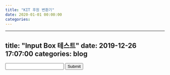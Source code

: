 ```yaml
---
title: "KIT 후원 변환기"
date: 2020-01-01 00:00:00
categories:
---
```


---
title: "Input Box 테스트"
date: 2019-12-26 17:07:00
categories: blog
---

<script>
function validateForm() {
  var x = document.forms["inputTest"]["integer"].value;
  var sum = 0;
  if(x >= 1000000) {
    sum += (x-1000000)/10000;
    x = 1000000;
  }
  
  if(x >= 100000) {
   sum += (x-100000)/5000;
   x = 100000;
  }
  
  if(x >= 30000) {
    sum += (x-30000)/2000;
    x = 3000;
  }
  
  sum += x / 1000;
  
  alert(sum+"개");
}
</script>

<form name="inputTest" onsubmit="return validateForm()">
<input type="text" name="integer">
<input type="submit" value="Submit">
</form>
